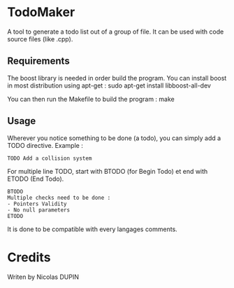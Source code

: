# TodoMaker
A tool to generate a todo list out of a group of file. It can be used with code source files (like .cpp).

Requirements
------------

The boost library is needed in order build the program. You can install boost in most distribution using apt-get :
	sudo apt-get install libboost-all-dev

You can then run the Makefile to build the program :
	make
	
Usage
-----

Wherever you notice something to be done (a todo), you can simply add a TODO directive. Example :

	TODO Add a collision system

For multiple line TODO, start with BTODO (for Begin Todo) et end with ETODO (End Todo).

	BTODO 
	Multiple checks need to be done :
	- Pointers Validity
	- No null parameters
	ETODO

It is done to be compatible with every langages comments.

# Credits
Writen by Nicolas DUPIN
